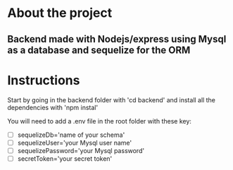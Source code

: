 # About the project

## Backend made with **Nodejs/express** using **Mysql** as a database and **sequelize** for the ORM

# Instructions

Start by going in the backend folder with 'cd backend' and install all the dependencies with 'npm instal'


You will need to add a .env file in the root folder with these key:
- [ ] sequelizeDb='name of your schema'
- [ ] sequelizeUser='your Mysql user name'
- [ ] sequelizePassword='your Mysql password'
- [ ] secretToken='your secret token'
